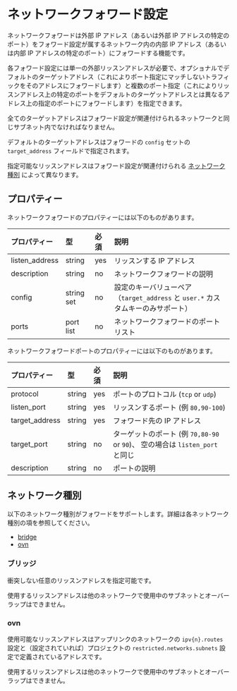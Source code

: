 # ネットワークフォワード設定

ネットワークフォワードは外部 IP アドレス（あるいは外部 IP アドレスの特定のポート）をフォワード設定が属するネットワーク内の内部 IP アドレス（あるいは内部 IP アドレスの特定のポート）にフォワードする機能です。

各フォワード設定には単一の外部リッスンアドレスが必要で、オプショナルでデフォルトのターゲットアドレス（これによりポート指定にマッチしないトラフィックをそのアドレスにフォワードします）と複数のポート指定（これによりリッスンアドレス上の特定のポートをデフォルトのターゲットアドレスとは異なるアドレス上の指定のポートにフォワードします）を指定できます。

全てのターゲットアドレスはフォワード設定が関連付けられるネットワークと同じサブネット内でなければなりません。

デフォルトのターゲットアドレスはフォワードの `config` セットの `target_address` フィールドで指定されます。

指定可能なリッスンアドレスはフォワード設定が関連付けられる [ネットワーク種別](#network-types) によって異なります。

## プロパティー
ネットワークフォワードのプロパティーには以下のものがあります。

プロパティー | 型 | 必須 | 説明
:--              | :--        | :--      | :--
listen\_address  | string     | yes      | リッスンする IP アドレス
description      | string     | no       | ネットワークフォワードの説明
config           | string set | no       | 設定のキーバリューペア（`target_address` と `user.*` カスタムキーのみサポート）
ports            | port list  | no       | ネットワークフォワードのポートリスト

ネットワークフォワードポートのプロパティーには以下のものがあります。

プロパティー | 型 | 必須 | 説明
:--               | :--        | :--      | :--
protocol          | string     | yes      | ポートのプロトコル (`tcp` or `udp`)
listen\_port      | string     | yes      | リッスンするポート (例 `80,90-100`)
target\_address   | string     | yes      | フォワード先の IP アドレス
target\_port      | string     | no       | ターゲットのポート (例 `70,80-90` or `90`)、 空の場合は `listen_port` と同じ
description       | string     | no       | ポートの説明

## <a name="network-types"></a> ネットワーク種別

以下のネットワーク種別がフォワードをサポートします。詳細は各ネットワーク種別の項を参照してください。

 - [bridge](#network-bridge)
 - [ovn](#network-ovn)


### <a name="network-bridge"></a> ブリッジ

衝突しない任意のリッスンアドレスを指定可能です。

使用するリッスンアドレスは他のネットワークで使用中のサブネットとオーバーラップはできません。

### <a name="network-ovn"></a> ovn

使用可能なリッスンアドレスはアップリンクのネットワークの `ipv{n}.routes` 設定と（設定されていれば）プロジェクトの `restricted.networks.subnets` 設定で定義されているアドレスです。

使用するリッスンアドレスは他のネットワークで使用中のサブネットとオーバーラップはできません。

